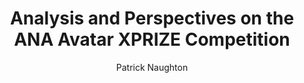 ---
layout: post
title:  "Analysis and Perspectives on the ANA Avatar XPRIZE Competition"
image: /images/AllFinalsRobots.jpg
categories: research
author: "Patrick Naughton"
authors: "Kris Hauser, Eleanor ‘Nell’ Watson, Joonbum Bae, Josh Bankston, Sven
Behnke, Bill Borgia, Manuel G. Catalano, Stefano Dafarra, Jan B.F. van
Erp, Thomas Ferris, Jeremy Fishel, Guy Hoffman, Serena
Ivaldi, Fumio Kanehiro, Abderrahmane Kheddar, Ga ̈elle
Lannuzel, Jacquelyn Ford Morie, <strong>Patrick Naughton</strong>, Steve NGuyen, Paul
Oh, Taskin Padir, Jim Pippine, Jaeheung Park, Jean Vaz, Daniele
Pucci, Peter Whitney, Peggy Wu and David Locke"
venue: "Submitted to International Journal of Social Robotics, Special Issue on Robot Avatars for Telepresence and Social Interaction, 2023"
arxiv:
code:
website: https://www.xprize.org/prizes/avatar
youtube: https://www.youtube.com/watch?v=lOnV1Go6Op0
---